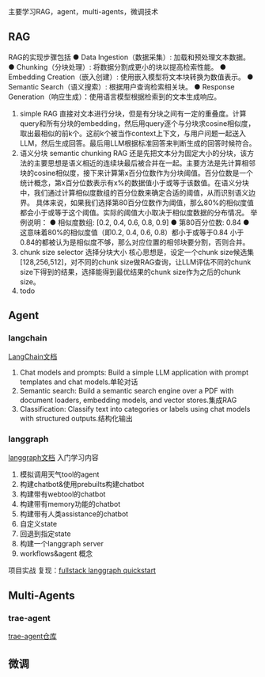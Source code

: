 主要学习RAG，agent，multi-agents，微调技术
## RAG
RAG的实现步骤包括
● Data Ingestion（数据采集）: 加载和预处理文本数据。
● Chunking（分块处理）: 将数据分割成更小的块以提高检索性能。
● Embedding Creation（嵌入创建）: 使用嵌入模型将文本块转换为数值表示。
● Semantic Search（语义搜索）: 根据用户查询检索相关块。
● Response Generation（响应生成）：使用语言模型根据检索到的文本生成响应。

1. simple RAG
直接对文本进行分块，但是有分块之间有一定的重叠度。计算query和所有分块的embedding，然后用query逐个与分块求cosine相似度，取出最相似的前k个。这前k个被当作context上下文，与用户问题一起送入LLM，然后生成回答。最后用LLM根据标准回答来判断生成的回答时候符合。
2. 语义分块 semantic chunking RAG
还是先把文本分为固定大小的分块，该方法的主要思想是语义相近的连续块最后被合并在一起。主要方法是先计算相邻块的cosine相似度，接下来计算第x百分位数作为分块阈值。百分位数是一个统计概念，第x百分位数表示有x%的数据值小于或等于该数值。在语义分块中，我们通过计算相似度数组的百分位数来确定合适的阈值，从而识别语义边界。
具体来说，如果我们选择第80百分位数作为阈值，那么80%的相似度值都会小于或等于这个阈值。实际的阈值大小取决于相似度数据的分布情况。
举例说明：
● 相似度数组: [0.2, 0.4, 0.6, 0.8, 0.9]
● 第80百分位数: 0.84
● 这意味着80%的相似度值（即0.2, 0.4, 0.6, 0.8）都小于或等于0.84
小于0.84的都被认为是相似度不够，那么对应位置的相邻块要分割，否则合并。
3. chunk size selector 选择分块大小
核心思想是，设定一个chunk size候选集[128,256,512]，对不同的chunk size做RAG查询，让LLM评估不同的chunk size下得到的结果，选择能得到最优结果的chunk size作为之后的chunk size。
4. todo
## Agent
### langchain
[LangChain文档](https://python.langchain.com/docs/concepts/)
1. Chat models and prompts: Build a simple LLM application with prompt templates and chat models.单轮对话
2. Semantic search: Build a semantic search engine over a PDF with document loaders, embedding models, and vector stores.集成RAG
3. Classification: Classify text into categories or labels using chat models with structured outputs.结构化输出
### langgraph 
[langgraph文档](https://langchain-ai.github.io/langgraph/agents/agents/)
入门学习内容
1. 模拟调用天气tool的agent
2. 构建chatbot&使用prebuilts构建chatbot
3. 构建带有webtool的chatbot
4. 构建带有memory功能的chatbot
5. 构建带有人类assistance的chatbot
6. 自定义state
7. 回退到指定state
8. 构建一个langgraph server
9. workflows&agent 概念

项目实战
复现：[fullstack langgraph quickstart](https://github.com/google-gemini/gemini-fullstack-langgraph-quickstart)

## Multi-Agents
### trae-agent
[trae-agent仓库](https://github.com/bytedance/trae-agent)
## 微调
